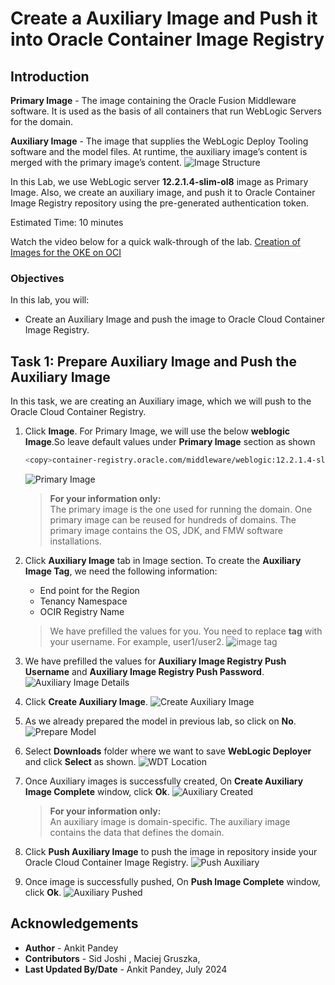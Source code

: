 # Create a Auxiliary Image and Push it into Oracle Container Image Registry

## Introduction

**Primary Image** - The image containing the Oracle Fusion Middleware software. It is used as the basis of all containers that run WebLogic Servers for the domain.

**Auxiliary Image** - The image that supplies the WebLogic Deploy Tooling software and the model files. At runtime, the auxiliary image’s content is merged with the primary image’s content.
    ![Image Structure](images/image-structure.png)

In this Lab, we use WebLogic server **12.2.1.4-slim-ol8** image as Primary Image. Also, we create an auxiliary image, and push it to Oracle Container Image Registry repository using the pre-generated authentication token. 

Estimated Time: 10 minutes

Watch the video below for a quick walk-through of the lab.
[Creation of Images for the OKE on OCI](videohub:1_y5o56oe5)

### Objectives

In this lab, you will:

* Create an Auxiliary Image and push the image to Oracle Cloud Container Image Registry.

## Task 1: Prepare Auxiliary Image and Push the Auxiliary Image  

In this task, we are creating an Auxiliary image, which we will push to the Oracle Cloud Container Registry.

1. Click **Image**. For Primary Image, we will use the below **weblogic Image**.So leave default values under **Primary Image** section as shown 

    ```bash
    <copy>container-registry.oracle.com/middleware/weblogic:12.2.1.4-slim-ol8</copy>
    ```
    ![Primary Image](images/primary-image.png)
    > **For your information only:**<br>
    > The primary image is the one used for running the domain. One primary image can be reused for hundreds of domains. The primary image contains the OS, JDK, and FMW software installations.

2. Click **Auxiliary Image** tab in Image section. To create the **Auxiliary Image Tag**, we need the following information:

    * End point for the Region
    * Tenancy Namespace
    * OCIR Registry Name

    > We have prefilled the values for you. You need to replace **tag** with your username. For example, user1/user2. 
    ![image tag](images/image-tag.png)
 

5. We have prefilled the values for **Auxiliary Image Registry Push Username** and **Auxiliary Image Registry Push Password**.
    ![Auxiliary Image Details](images/auxiliary-image-details.png)

7. Click **Create Auxiliary Image**.
    ![Create Auxiliary Image](images/create-auxiliary-image.png)

8. As we already prepared the model in previous lab, so click on **No**.
    ![Prepare Model](images/prepare-model.png)

9. Select **Downloads** folder where we want to save **WebLogic Deployer** and click **Select** as shown.
    ![WDT Location](images/wdt-location.png)

10. Once Auxiliary images is successfully created, On **Create Auxiliary Image Complete** window, click **Ok**.
    ![Auxiliary Created](images/auxiliary-created.png)
    > **For your information only:**<br>
    >  An auxiliary image is domain-specific. The auxiliary image contains the data that defines the domain.

11. Click **Push Auxiliary Image** to push the image in repository inside your Oracle Cloud Container Image Registry.
    ![Push Auxiliary](images/push-auxiliary.png)

12. Once image is successfully pushed, On **Push Image Complete** window, click **Ok**. 
    ![Auxiliary Pushed](images/auxiliary-pushed.png)


 
## Acknowledgements

* **Author** -  Ankit Pandey
* **Contributors** - Sid Joshi , Maciej Gruszka, 
* **Last Updated By/Date** - Ankit Pandey, July 2024